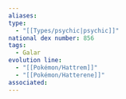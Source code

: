 ```yaml
---
aliases: 
type:
  - "[[Types/psychic|psychic]]"
national dex number: 856
tags:
  - Galar
evolution line:
  - "[[Pokémon/Hattrem]]"
  - "[[Pokémon/Hatterene]]"
associated: 
---
```

